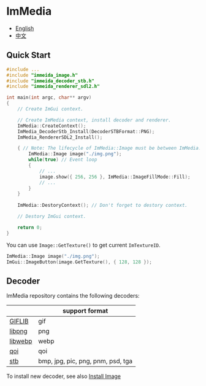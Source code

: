 # ImMedia

- [English](./README.md)
- [中文](./doc/zh_cn/README.md)

## Quick Start

```cpp
#include ...
#include "immeida_image.h"
#include "immeida_decoder_stb.h"
#include "immeida_renderer_sdl2.h"

int main(int argc, char** argv)
{
    // Create ImGui context.

    // Create ImMedia context, install decoder and renderer.
    ImMedia::CreateContext();
    ImMedia_DecoderStb_Install(DecoderSTBFormat::PNG);
    ImMedia_RendererSDL2_Install();

    { // Note: The lifecycle of ImMedia::Image must be between ImMedia::CreateContext() and ImMedia::DestoryContext().
        ImMedia::Image image("./img.png");
        while(true) // Event loop
        {
            // ...
            image.show({ 256, 256 }, ImMedia::ImageFillMode::Fill);
            // ...
        }   
    }
    
    ImMedia::DestoryContext(); // Don't forget to destory context.

    // Destory ImGui context.

    return 0;
}
```

You can use `Image::GetTexture()` to get current `ImTextureID`.

```cpp
ImMedia::Image image("./img.png");
ImGui::ImageButton(image.GetTexture(), { 128, 128 });
```

## Decoder

ImMedia repository contains the following decoders:

|                                                     | support format                    |
| --------------------------------------------------- | --------------------------------- |
| [GIFLIB](https://giflib.sourceforge.net/)           | gif                               |
| [libpng](http://www.libpng.org/pub/png/libpng.html) | png                               |
| [libwebp](https://github.com/webmproject/libwebp)   | webp                              |
| [qoi](https://github.com/phoboslab/qoi)             | qoi                               |
| [stb](https://github.com/nothings/stb)              | bmp, jpg, pic, png, pnm, psd, tga |

To install new decoder, see also [Install Image](./doc/en/Install%20Image%20Decoder.md)
